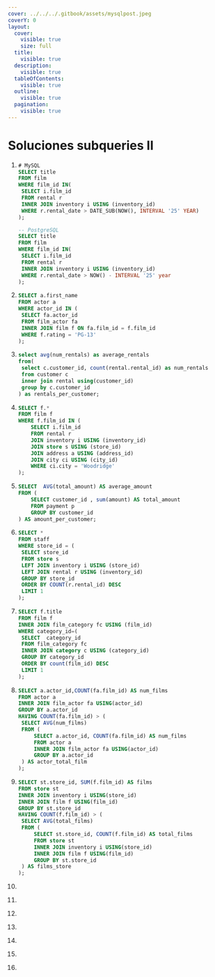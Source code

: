 ```yaml
---
cover: ../../../.gitbook/assets/mysqlpost.jpeg
coverY: 0
layout:
  cover:
    visible: true
    size: full
  title:
    visible: true
  description:
    visible: true
  tableOfContents:
    visible: true
  outline:
    visible: true
  pagination:
    visible: true
---
```


# Soluciones subqueries II

1. ```sql
   # MySQL
   SELECT title
   FROM film
   WHERE film_id IN(
   	SELECT i.film_id
   	FROM rental r
   	INNER JOIN inventory i USING (inventory_id)
   	WHERE r.rental_date > DATE_SUB(NOW(), INTERVAL '25' YEAR)
   );

   -- PostgreSQL
   SELECT title
   FROM film
   WHERE film_id IN(
   	SELECT i.film_id
   	FROM rental r
   	INNER JOIN inventory i USING (inventory_id)
   	WHERE r.rental_date > NOW() - INTERVAL '25' year
   );
   ```
2. ```sql
   SELECT a.first_name
   FROM actor a 
   WHERE actor_id IN (
   	SELECT fa.actor_id  
   	FROM film_actor fa  
   	INNER JOIN film f ON fa.film_id = f.film_id 
   	WHERE f.rating = 'PG-13'
   ); 
   ```
3. ```sql
   select avg(num_rentals) as average_rentals 
   from( 
   	select c.customer_id, count(rental.rental_id) as num_rentals
   	from customer c
   	inner join rental using(customer_id)
   	group by c.customer_id 
   ) as rentals_per_customer; 
   ```
4. ```sql
   SELECT f.*
   FROM film f
   WHERE f.film_id IN (
       SELECT i.film_id
       FROM rental r
       JOIN inventory i USING (inventory_id)
       JOIN store s USING (store_id)
       JOIN address a USING (address_id)
       JOIN city ci USING (city_id)
       WHERE ci.city = 'Woodridge'
   );
   ```
5. ```sql
   SELECT  AVG(total_amount) AS average_amount
   FROM (
       SELECT customer_id , sum(amount) AS total_amount
       FROM payment p
       GROUP BY customer_id
   ) AS amount_per_customer; 
   ```
6. ```sql
   SELECT *
   FROM staff
   WHERE store_id = (
   	SELECT store_id
   	FROM store s
   	LEFT JOIN inventory i USING (store_id)
   	LEFT JOIN rental r USING (inventory_id)
   	GROUP BY store_id
   	ORDER BY COUNT(r.rental_id) DESC
   	LIMIT 1
   );
   ```
7. ```sql
   SELECT f.title
   FROM film f 
   INNER JOIN film_category fc USING (film_id)
   WHERE category_id=(
   	SELECT  category_id
   	FROM film_category fc 
   	INNER JOIN category c USING (category_id)
   	GROUP BY category_id
   	ORDER BY count(film_id) DESC  
   	LIMIT 1
   ); 
   ```
8. ```sql
   SELECT a.actor_id,COUNT(fa.film_id) AS num_films
   FROM actor a
   INNER JOIN film_actor fa USING(actor_id)
   GROUP BY a.actor_id
   HAVING COUNT(fa.film_id) > (
   	SELECT AVG(num_films)
   	FROM (
   		SELECT a.actor_id, COUNT(fa.film_id) AS num_films
   		FROM actor a
   		INNER JOIN film_actor fa USING(actor_id)
   		GROUP BY a.actor_id
   	) AS actor_total_film
   ); 
   ```
9. ```sql
   SELECT st.store_id, SUM(f.film_id) AS films
   FROM store st
   INNER JOIN inventory i USING(store_id)
   INNER JOIN film f USING(film_id)
   GROUP BY st.store_id
   HAVING COUNT(f.film_id) > (
   	SELECT AVG(total_films)
   	FROM (
   		SELECT st.store_id, COUNT(f.film_id) AS total_films
   		FROM store st
   		INNER JOIN inventory i USING(store_id)
   		INNER JOIN film f USING(film_id)
   		GROUP BY st.store_id
   	) AS films_store
   ); 
   ```
10. ```sql
    ```
11. ```sql
    ```
12. ```sql
    ```
13. ```sql
    ```
14. ```sql
    ```
15. ```sql
    ```
16. ```sql
    ```
